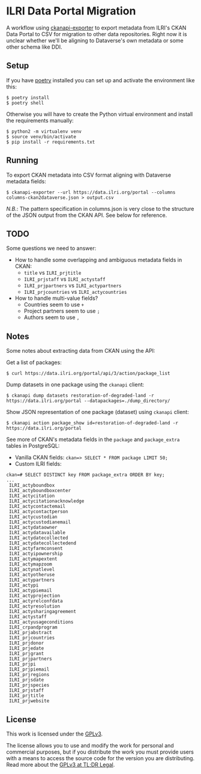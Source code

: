 # ILRI Data Portal Migration
A workflow using [ckanapi-exporter](https://github.com/ckan/ckanapi-exporter) to export metadata from ILRI's CKAN Data Portal to CSV for migration to other data repositories. Right now it is unclear whether we'll be aligning to Dataverse's own metadata or some other schema like DDI.

## Setup
If you have [poetry](https://python-poetry.org/) installed you can set up and activate the environment like this:

```console
$ poetry install
$ poetry shell
```

Otherwise you will have to create the Python virtual environment and install the requirements manually:

```console
$ python2 -m virtualenv venv
$ source venv/bin/activate
$ pip install -r requirements.txt
```

## Running
To export CKAN metadata into CSV format aligning with Dataverse metadata fields:

```console
$ ckanapi-exporter --url https://data.ilri.org/portal --columns columns-ckan2dataverse.json > output.csv
```

*N.B.*: The pattern specification in columns.json is very close to the structure of the JSON output from the CKAN API. See below for reference.

## TODO
Some questions we need to answer:

- How to handle some overlapping and ambiguous metadata fields in CKAN:
  - `title` vs `ILRI_prjtitle`
  - `ILRI_prjstaff` vs `ILRI_actystaff`
  - `ILRI_prjpartners` vs `ILRI_actypartners`
  - `ILRI_prjcountries` vs `ILRI_actycountries`
- How to handle multi-value fields?
  - Countries seem to use `+`
  - Project partners seem to use `;`
  - Authors seem to use `,`

## Notes
Some notes about extracting data from CKAN using the API:

Get a list of packages:

```
$ curl https://data.ilri.org/portal/api/3/action/package_list
```

Dump datasets in one package using the `ckanapi` client:

```
$ ckanapi dump datasets restoration-of-degraded-land -r https://data.ilri.org/portal --datapackages=./dump_directory/
```

Show JSON representation of one package (dataset) using `ckanapi` client:

```
$ ckanapi action package_show id=restoration-of-degraded-land -r https://data.ilri.org/portal
```

See more of CKAN's metadata fields in the `package` and `package_extra` tables in PostgreSQL:

- Vanilla CKAN fields: `ckan=> SELECT * FROM package LIMIT 50;`
- Custom ILRI fields:

```
ckan=# SELECT DISTINCT key FROM package_extra ORDER BY key;
...
 ILRI_actyboundbox
 ILRI_actyboundboxcenter
 ILRI_actycitation
 ILRI_actycitationacknowledge
 ILRI_actycontactemail
 ILRI_actycontactperson
 ILRI_actycustodian
 ILRI_actycustodianemail
 ILRI_actydataowner
 ILRI_actydatavailable
 ILRI_actydatecollected
 ILRI_actydatecollectedend
 ILRI_actyfarmconsent
 ILRI_actyipownership
 ILRI_actymapextent
 ILRI_actymapzoom
 ILRI_actynatlevel
 ILRI_actyotheruse
 ILRI_actypartners
 ILRI_actypi
 ILRI_actypiemail
 ILRI_actyprojection
 ILRI_actyrelconfdata
 ILRI_actyresolution
 ILRI_actysharingagreement
 ILRI_actystaff
 ILRI_actyusageconditions
 ILRI_crpandprogram
 ILRI_prjabstract
 ILRI_prjcountries
 ILRI_prjdonor
 ILRI_prjedate
 ILRI_prjgrant
 ILRI_prjpartners
 ILRI_prjpi
 ILRI_prjpiemail
 ILRI_prjregions
 ILRI_prjsdate
 ILRI_prjspecies
 ILRI_prjstaff
 ILRI_prjtitle
 ILRI_prjwebsite
```

## License
This work is licensed under the [GPLv3](https://www.gnu.org/licenses/gpl-3.0.en.html).

The license allows you to use and modify the work for personal and commercial purposes, but if you distribute the work you must provide users with a means to access the source code for the version you are distributing. Read more about the [GPLv3 at TL;DR Legal](https://tldrlegal.com/license/gnu-general-public-license-v3-(gpl-3)).
